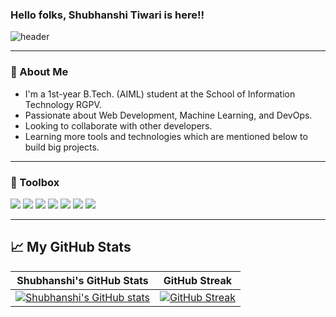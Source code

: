 ### Hello folks, Shubhanshi Tiwari is here!!

![header](https://user-images.githubusercontent.com/80106274/155994781-7c22a80e-99b6-4e2e-a288-a706e1818289.png)

---

### 🚀 About Me
- I'm a 1st-year B.Tech. (AIML) student at the School of Information Technology RGPV.
- Passionate about Web Development, Machine Learning, and DevOps.
- Looking to collaborate with other developers. 
- Learning more tools and technologies which are mentioned below to build big projects.

---

### 🧰 Toolbox
![](https://img.shields.io/badge/HTML5-E34F26?style=for-the-badge&logo=html5&logoColor=white)
![](https://img.shields.io/badge/CSS3-1572B6?style=for-the-badge&logo=css3&logoColor=white)
![](https://img.shields.io/badge/JavaScript-F7DF1E?style=for-the-badge&logo=javascript&logoColor=black)
![](https://img.shields.io/badge/Python-FFD43B?style=for-the-badge&logo=python&logoColor=306998)
![](https://img.shields.io/badge/Firebase-fafafa?style=for-the-badge&logo=firebase&logoColor=FFA611)
![](https://img.shields.io/badge/Git-3E2C00?style=for-the-badge&logo=git&logoColor=F1502F)
![](https://img.shields.io/badge/GitHub-fafafa?style=for-the-badge&logo=github&logoColor=4078c0)

---
  
## &#x1f4c8; My GitHub Stats
| Shubhanshi's GitHub Stats | GitHub Streak |
| --- | --- |
[![Shubhanshi's GitHub stats](https://github-readme-stats.vercel.app/api?username=shubhanshitiwari&show_icons=true)](https://github.com/shubhanshitiwari) | [![GitHub Streak](https://github-readme-streak-stats.herokuapp.com?user=shubhanshitiwari)](https://github.com/shubhanshitiwari) |
